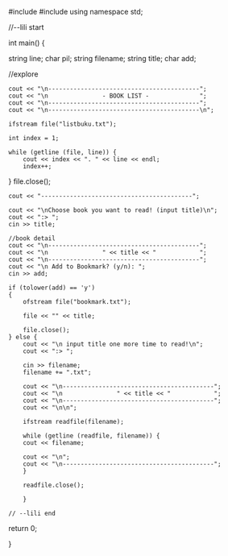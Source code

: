 #include <iostream>
#include <fstream>
using namespace std;

//--lili start

int main() {

string line;
char pil;
string filename;
string title;
char add;

//explore

    cout << "\n------------------------------------------";
    cout << "\n               - BOOK LIST -              ";
    cout << "\n------------------------------------------";
    cout << "\n------------------------------------------\n";

    ifstream file("listbuku.txt");

    int index = 1;

    while (getline (file, line)) {
        cout << index << ". " << line << endl;
        index++;

}
    file.close();

    cout << "------------------------------------------";

    cout << "\nChoose book you want to read! (input title)\n";
    cout << ":> ";
    cin >> title;

    //book detail
    cout << "\n------------------------------------------";    
    cout << "\n               " << title << "            ";
    cout << "\n------------------------------------------";
    cout << "\n Add to Bookmark? (y/n): ";
    cin >> add;

    if (tolower(add) == 'y')
    {
        ofstream file("bookmark.txt");

        file << "" << title;

        file.close();
    } else {
        cout << "\n input title one more time to read!\n";
        cout << ":> ";

        cin >> filename;
        filename += ".txt";

        cout << "\n------------------------------------------";    
        cout << "\n               " << title << "            ";
        cout << "\n------------------------------------------";
        cout << "\n\n";

        ifstream readfile(filename);

        while (getline (readfile, filename)) {
        cout << filename;

        cout << "\n";
        cout << "\n------------------------------------------";
        }

        readfile.close();

        }

    // --lili end

return 0;

}
